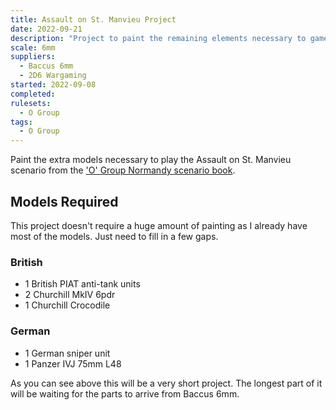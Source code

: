 ```yaml
---
title: Assault on St. Manvieu Project
date: 2022-09-21
description: "Project to paint the remaining elements necessary to game the 'O' Group D Day scenario Assault on St. Manvieu taken from the 1944 The Battle for Normandy book."
scale: 6mm
suppliers:
  - Baccus 6mm
  - 2D6 Wargaming
started: 2022-09-08
completed:
rulesets:
  - O Group
tags:
  - O Group
---
```


Paint the extra models necessary to play the Assault on St. Manvieu scenario from the ['O' Group Normandy scenario book](https://www.karwansaraypublishers.com/en-gb/products/1944-normandy-for-o-group).

<!--more-->

## Models Required

This project doesn't require a huge amount of painting as I already have most of the models. Just need to fill in a few gaps.

### British

- 1 British PIAT anti-tank units
- 2 Churchill MkIV 6pdr
- 1 Churchill Crocodile

### German

- 1 German sniper unit
- 1 Panzer IVJ 75mm L48

As you can see above this will be a very short project. The longest part of it will be waiting for the parts to arrive from Baccus 6mm.
